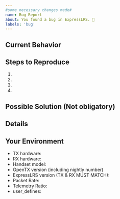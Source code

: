 ```yaml
---
#some necessary changes made#
name: Bug Report
about: You found a bug in ExpressLRS. 🐞
labels: 'bug'
---
```


## Current Behavior

<!--- What went wrong? -->

## Steps to Reproduce

<!-- Add relevant code and/or a live example -->
<!-- Add stack traces -->

1.

2.

3.

4.

## Possible Solution (Not obligatory)

<!--- Suggest a reason for the bug or how to fix it. -->

## Details

<!--- Additional details you think might be relevant -->

<!--- How has this issue affected you? What are you trying to accomplish? -->
<!--- Did you make any changes to the boilerplate after cloning it? -->
<!--- Providing context helps us come up with a solution that is most useful in the real world -->

## Your Environment

<!--- Include as many relevant details about the environment you experienced the bug in -->

- TX hardware:
- RX hardware:
- Handset model:
- OpenTX version (including nightly number)
- ExpressLRS version (TX & RX MUST MATCH):
- Packet Rate:
- Telemetry Ratio:
- user_defines:
